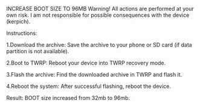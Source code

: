 INCREASE BOOT SIZE TO 96MB
Warning! All actions are performed at your own risk. I am not responsible for possible consequences with the device (kerpich).

Instructions:

1.Download the archive: Save the archive to your phone or SD card (if data partition is not available).

2.Boot to TWRP: Reboot your device into TWRP recovery mode.

3.Flash the archive: Find the downloaded archive in TWRP and flash it.

4.Reboot the system: After successful flashing, reboot the device.

Result: BOOT size increased from 32mb to 96mb.
